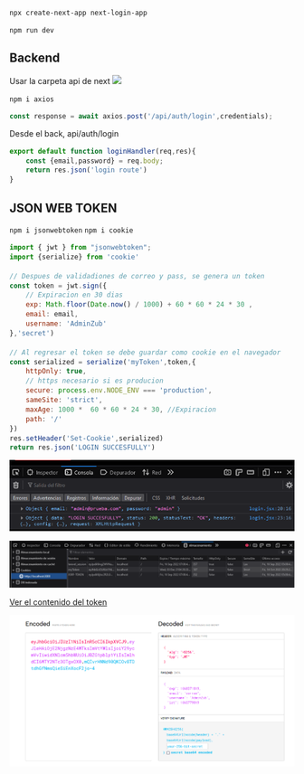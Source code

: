 ```npx create-next-app next-login-app```

```npm run dev```

## Backend

Usar la carpeta api de next
![](documentation/img/1.png)

```npm i axios```

```js
const response = await axios.post('/api/auth/login',credentials);
```

Desde el back, api/auth/login
```js
export default function loginHandler(req,res){
    const {email,password} = req.body;
    return res.json('login route')
}
```

## JSON WEB TOKEN
```npm i jsonwebtoken```
```npm i cookie```

```js
import { jwt } from "jsonwebtoken";
import {serialize} from 'cookie'

// Despues de validadiones de correo y pass, se genera un token
const token = jwt.sign({
    // Expiracion en 30 dias
    exp: Math.floor(Date.now() / 1000) + 60 * 60 * 24 * 30 ,
    email: email,
    username: 'AdminZub'
},'secret')

// Al regresar el token se debe guardar como cookie en el navegador
const serialized = serialize('myToken',token,{
    httpOnly: true,
    // https necesario si es producion
    secure: process.env.NODE_ENV === 'production',
    sameSite: 'strict',
    maxAge: 1000 *  60 * 60 * 24 * 30, //Expiracion
    path: '/'
})
res.setHeader('Set-Cookie',serialized)
return res.json('LOGIN SUCCESFULLY')
```

![](documentation/img/3.png)

![](documentation/img/2.png)

[Ver el contenido del token](https://jwt.io/)

![](documentation/img/4.png)